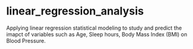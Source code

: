 # linear_regression_analysis

Applying linear regression statistical modeling to study and predict the imapct of variables such as Age, Sleep hours, Body Mass Index (BMI) on Blood Pressure. 

